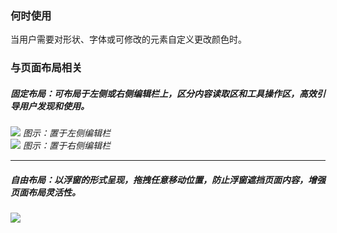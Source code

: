

### 何时使用

当用户需要对形状、字体或可修改的元素自定义更改颜色时。


### 与页面布局相关

##### 固定布局：可布局于左侧或右侧编辑栏上，区分内容读取区和工具操作区，高效引导用户发现和使用。

<div class="legend">
  <div class="item">
    <img src="https://oteam-tdesign-1258344706.cos.ap-guangzhou.myqcloud.com/site/design/guide/colorpicker7.png" />
    <em>图示：置于左侧编辑栏</em>
  </div>
   <div class="item">
    <img src="https://oteam-tdesign-1258344706.cos.ap-guangzhou.myqcloud.com/site/design/guide/colorpicker8.png" />
    <em>图示：置于右侧编辑栏</em>
  </div>
</div>
<hr />

##### 自由布局：以浮窗的形式呈现，拖拽任意移动位置，防止浮窗遮挡页面内容，增强页面布局灵活性。

<div class="legend">
  <div class="item">
    <img src="https://oteam-tdesign-1258344706.cos.ap-guangzhou.myqcloud.com/site/design/guide/colorpicker9.png" />
    <em></em>
  </div>
</div>


